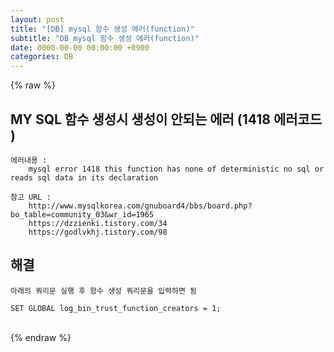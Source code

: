 ```yaml
---  
layout: post  
title: "[DB] mysql 함수 생성 에러(function)"  
subtitle: "DB mysql 함수 생성 에러(function)"  
date: 0000-00-00 00:00:00 +0900  
categories: DB  
---  
```

{% raw %}  
## MY SQL 함수 생성시 생성이 안되는 에러 (1418 에러코드 )  
  
	에러내용 :  
		mysql error 1418 this function has none of deterministic no sql or reads sql data in its declaration  
  
	참고 URL :  
		http://www.mysqlkorea.com/gnuboard4/bbs/board.php?bo_table=community_03&wr_id=1965  
		https://dzzienki.tistory.com/34  
		https://godlvkhj.tistory.com/98  
  
## 해결  
	아래의 쿼리문 실행 후 함수 생성 쿼리문을 입력하면 됨  
  
	SET GLOBAL log_bin_trust_function_creators = 1;  
  
                                                                                                                                                                                                                                                                                                                                                                                                                                         
{% endraw %}